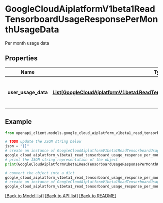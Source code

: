 # GoogleCloudAiplatformV1beta1ReadTensorboardUsageResponsePerMonthUsageData

Per month usage data

## Properties

Name | Type | Description | Notes
------------ | ------------- | ------------- | -------------
**user_usage_data** | [**List[GoogleCloudAiplatformV1beta1ReadTensorboardUsageResponsePerUserUsageData]**](GoogleCloudAiplatformV1beta1ReadTensorboardUsageResponsePerUserUsageData.md) | Usage data for each user in the given month. | [optional] 

## Example

```python
from openapi_client.models.google_cloud_aiplatform_v1beta1_read_tensorboard_usage_response_per_month_usage_data import GoogleCloudAiplatformV1beta1ReadTensorboardUsageResponsePerMonthUsageData

# TODO update the JSON string below
json = "{}"
# create an instance of GoogleCloudAiplatformV1beta1ReadTensorboardUsageResponsePerMonthUsageData from a JSON string
google_cloud_aiplatform_v1beta1_read_tensorboard_usage_response_per_month_usage_data_instance = GoogleCloudAiplatformV1beta1ReadTensorboardUsageResponsePerMonthUsageData.from_json(json)
# print the JSON string representation of the object
print(GoogleCloudAiplatformV1beta1ReadTensorboardUsageResponsePerMonthUsageData.to_json())

# convert the object into a dict
google_cloud_aiplatform_v1beta1_read_tensorboard_usage_response_per_month_usage_data_dict = google_cloud_aiplatform_v1beta1_read_tensorboard_usage_response_per_month_usage_data_instance.to_dict()
# create an instance of GoogleCloudAiplatformV1beta1ReadTensorboardUsageResponsePerMonthUsageData from a dict
google_cloud_aiplatform_v1beta1_read_tensorboard_usage_response_per_month_usage_data_from_dict = GoogleCloudAiplatformV1beta1ReadTensorboardUsageResponsePerMonthUsageData.from_dict(google_cloud_aiplatform_v1beta1_read_tensorboard_usage_response_per_month_usage_data_dict)
```
[[Back to Model list]](../README.md#documentation-for-models) [[Back to API list]](../README.md#documentation-for-api-endpoints) [[Back to README]](../README.md)



